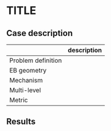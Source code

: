 # TITLE

## Case description

|                    | description                                         |
|:-------------------|:----------------------------------------------------|
| Problem definition |  | Test the species boundary condition on the EB surface
| EB geometry        |  | 3 different planes aligned with each coordinate direction
| Mechanism          |  | Li-Dryer H2-Air 9 species 
| Multi-level        |  | No
| Metric             |  | Initialize a linear profile for species, eventually gradient perpendicular to EB surface should approach 0

## Results
